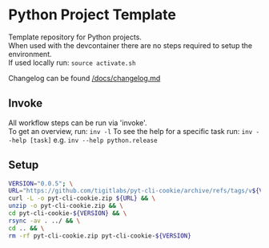 # Python Project Template

Template repository for Python projects.  
When used with the devcontainer there are no steps required to setup the environment.  
If used locally run: `source activate.sh`

Changelog can be found [/docs/changelog.md](/docs/changelog.md)

## Invoke

All workflow steps can be run via 'invoke'.  
To get an overview, run:
`inv -l`
To see the help for a specific task run:
`inv --help [task]` e.g. `inv --help python.release`

## Setup

```bash
VERSION="0.0.5"; \
URL="https://github.com/tigitlabs/pyt-cli-cookie/archive/refs/tags/v${VERSION}.zip"; \
curl -L -o pyt-cli-cookie.zip ${URL} && \
unzip -o pyt-cli-cookie.zip && \
cd pyt-cli-cookie-${VERSION} && \
rsync -av . ../ && \
cd .. && \
rm -rf pyt-cli-cookie.zip pyt-cli-cookie-${VERSION}
```
